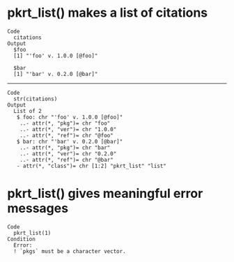 # pkrt_list() makes a list of citations

    Code
      citations
    Output
      $foo
      [1] "'foo' v. 1.0.0 [@foo]"
      
      $bar
      [1] "'bar' v. 0.2.0 [@bar]"
      

---

    Code
      str(citations)
    Output
      List of 2
       $ foo: chr "'foo' v. 1.0.0 [@foo]"
        ..- attr(*, "pkg")= chr "foo"
        ..- attr(*, "ver")= chr "1.0.0"
        ..- attr(*, "ref")= chr "@foo"
       $ bar: chr "'bar' v. 0.2.0 [@bar]"
        ..- attr(*, "pkg")= chr "bar"
        ..- attr(*, "ver")= chr "0.2.0"
        ..- attr(*, "ref")= chr "@bar"
       - attr(*, "class")= chr [1:2] "pkrt_list" "list"

# pkrt_list() gives meaningful error messages

    Code
      pkrt_list(1)
    Condition
      Error:
      ! `pkgs` must be a character vector.

